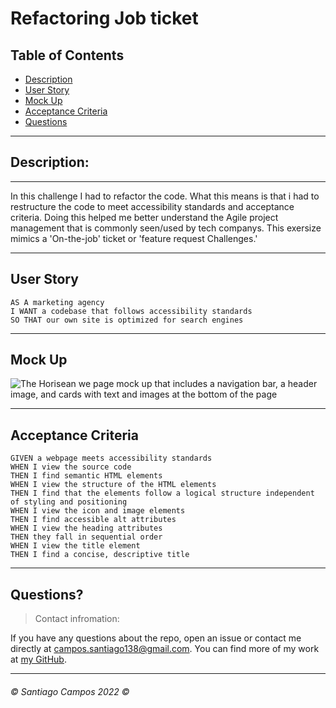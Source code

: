 # Refactoring Job ticket



## Table of Contents

- [Description](#description)
- [User Story](#user-story)
- [Mock Up](#mock-up)
- [Acceptance Criteria](#acceptance-Criteria)
- [Questions](#questions)

---

## Description:

---

In this challenge I had to refactor the code. What this means is that i had to restructure the code to meet accessibility standards and acceptance criteria. Doing this helped me better understand the Agile project management that is commonly seen/used by tech companys. This exersize mimics a 'On-the-job' ticket or 'feature request Challenges.'  

---

## User Story

```
AS A marketing agency
I WANT a codebase that follows accessibility standards
SO THAT our own site is optimized for search engines
```

----

## Mock Up

![The Horisean we page mock up that includes a navigation bar, a header image, and cards with text and images at the bottom of the page](./images/Screenshot%20(118).png)

----

## Acceptance Criteria

```
GIVEN a webpage meets accessibility standards
WHEN I view the source code
THEN I find semantic HTML elements
WHEN I view the structure of the HTML elements
THEN I find that the elements follow a logical structure independent of styling and positioning
WHEN I view the icon and image elements
THEN I find accessible alt attributes
WHEN I view the heading attributes
THEN they fall in sequential order
WHEN I view the title element
THEN I find a concise, descriptive title
```

---

## Questions?

>Contact infromation:

If you have any questions about the repo, open an issue or contact me directly at campos.santiago138@gmail.com. You can find
more of my work at [my GitHub](https://github.com/Everyone1138).

---

###### ©️ Santiago Campos 2022 ©️